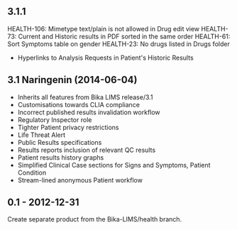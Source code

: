 3.1.1
------------------
HEALTH-106: Mimetype text/plain is not allowed in Drug edit view
HEALTH-73: Current and Historic results in PDF sorted in the same order
HEALTH-61: Sort Symptoms table on gender
HEALTH-23: No drugs listed in Drugs folder
- Hyperlinks to Analysis Requests in Patient's Historic Results

3.1 Naringenin (2014-06-04)
------------------
- Inherits all features from Bika LIMS release/3.1
- Customisations towards CLIA compliance
- Incorrect published results invalidation workflow
- Regulatory Inspector role
- Tighter Patient privacy restrictions
- Life Threat Alert
- Public Results specifications
- Results reports inclusion of relevant QC results
- Patient results history graphs
- Simplified Clinical Case sections for Signs and Symptoms, Patient Condition
- Stream-lined anonymous Patient workflow

0.1 - 2012-12-31
------------------

Create separate product from the Bika-LIMS/health branch.

